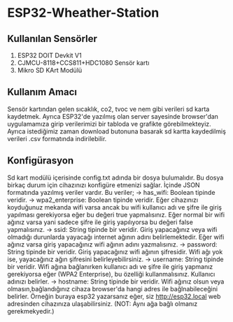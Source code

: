 # ESP32-Wheather-Station
## Kullanılan Sensörler
1) ESP32 DOIT Devkit V1
2) CJMCU-8118+CCS811+HDC1080 Sensör kartı
3) Mikro SD KArt Modülü
## Kullanım Amacı
Sensör kartından gelen sıcaklık, co2, tvoc ve nem gibi verileri sd karta kaydetmek.
Ayrıca ESP32'de yazılmış olan server sayesinde browser'dan uygulamamıza girip verilerimizi
bir tabloda ve grafikte görebilmekteyiz. Ayrıca istediğimiz zaman download butonuna basarak
sd kartta kaydedilmiş verileri .csv formatında indirilebilir.
## Konfigürasyon
Sd kart modülü içerisinde config.txt adında bir dosya bulumalıdır. Bu dosya birkaç durum için
cihazınızı konfigüre etmenizi sağlar. İçinde JSON formatında yazılmış veriler vardır. Bu veriler; 
-> has_wifi: Boolean tipinde veridir.
-> wpa2_enterprise: Boolean tipinde veridir. Eğer cihazınızı koyduğunuz mekanda wifi varsa ancak bu wifi
kullanıcı adı ve şifre ile giriş yapılması gerekiyorsa eğer bu değeri true yapmalısınız. Eğer normal bir
wifi ağınız varsa yani sadece şifre ile giriş yapılıyorsa bu değeri false yapmalısınız.
-> ssid: String tipinde bir veridir. Giriş yapacağınız veya wifi olmadığı durunlarda yayacağı internet ağının
adını belirlemektedir. Eğer wifi ağınız varsa giriş yapacağınız wifi ağının adını yazmalısınız.
-> password: String tipinde bir veridir. Giriş yapacağınız wifi ağının şifresidir. Wifi ağı yok ise, yayacağınız
ağın şifresini belirleyebilirsiniz.
-> username: String tipinde bir veridir. Wifi ağına bağlanırken kullanıcı adı ve şifre ile giriş
yapmanız gerekiyorsa eğer (WPA2 Enterprise), bu özelliği kullanmalısınız. Kullanıcı adınızı belirler.
-> hostname: String tipinde bir veridir. Wifi ağınız olsun veya olmasın,bağlandığınız cihaza browser'da
hangi adres ile bağlnabileceğini belirler. Örneğin buraya esp32 yazarsanız eğer, siz http://esp32.local
web adresinden cihazınıza ulaşabilirsiniz. (NOT: Aynı ağa bağlı olmanız gerekmekyedir.)
